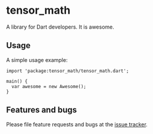 # tensor_math

A library for Dart developers. It is awesome.

## Usage

A simple usage example:

    import 'package:tensor_math/tensor_math.dart';

    main() {
      var awesome = new Awesome();
    }

## Features and bugs

Please file feature requests and bugs at the [issue tracker][tracker].

[tracker]: http://example.com/issues/replaceme
